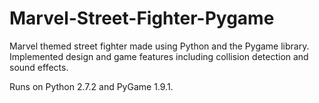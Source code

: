 # Marvel-Street-Fighter-Pygame

Marvel themed street fighter made using Python and the Pygame library. Implemented design and game features including collision detection and sound effects.

Runs on Python 2.7.2 and PyGame 1.9.1.
